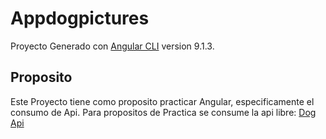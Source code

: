 # Appdogpictures

Proyecto Generado con [Angular CLI](https://github.com/angular/angular-cli) version 9.1.3.

## Proposito

Este Proyecto tiene como proposito practicar Angular, especificamente el consumo de Api. Para propositos de Practica se consume la api libre: [Dog Api](https://dog.ceo/dog-api/documentation/)
